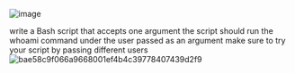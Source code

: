 ![image](https://github.com/mainangaruiya/alx-system_engineering-devops/assets/100405059/663b8049-d798-4985-b1f6-e647ac76ff33)

write a Bash script that accepts one argument
the script should run the whoami command under the user passed as an argument
make sure to try your script by passing different users
![bae58c9f066a9668001ef4b4c39778407439d2f9](https://github.com/mainangaruiya/alx-system_engineering-devops/assets/100405059/1cef6af5-1c8e-4f41-9de0-934fff8e85a2)
